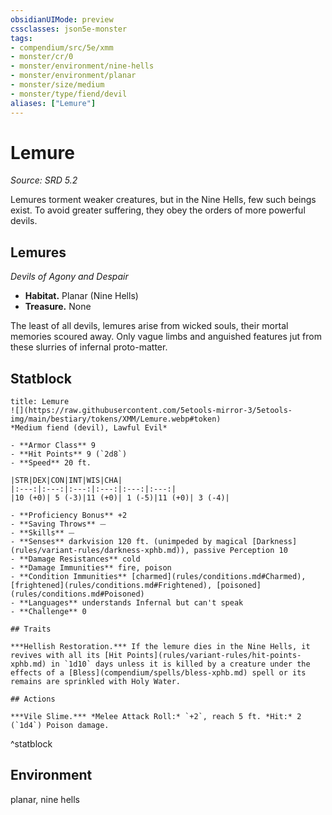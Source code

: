 ```yaml
---
obsidianUIMode: preview
cssclasses: json5e-monster
tags:
- compendium/src/5e/xmm
- monster/cr/0
- monster/environment/nine-hells
- monster/environment/planar
- monster/size/medium
- monster/type/fiend/devil
aliases: ["Lemure"]
---
```

# Lemure
*Source: SRD 5.2*  

Lemures torment weaker creatures, but in the Nine Hells, few such beings exist. To avoid greater suffering, they obey the orders of more powerful devils.

## Lemures

*Devils of Agony and Despair*

- **Habitat.** Planar (Nine Hells)  
- **Treasure.** None  

The least of all devils, lemures arise from wicked souls, their mortal memories scoured away. Only vague limbs and anguished features jut from these slurries of infernal proto-matter.

## Statblock

```ad-statblock
title: Lemure
![](https://raw.githubusercontent.com/5etools-mirror-3/5etools-img/main/bestiary/tokens/XMM/Lemure.webp#token)
*Medium fiend (devil), Lawful Evil*

- **Armor Class** 9
- **Hit Points** 9 (`2d8`)
- **Speed** 20 ft.

|STR|DEX|CON|INT|WIS|CHA|
|:---:|:---:|:---:|:---:|:---:|:---:|
|10 (+0)| 5 (-3)|11 (+0)| 1 (-5)|11 (+0)| 3 (-4)|

- **Proficiency Bonus** +2
- **Saving Throws** ⏤
- **Skills** ⏤
- **Senses** darkvision 120 ft. (unimpeded by magical [Darkness](rules/variant-rules/darkness-xphb.md)), passive Perception 10
- **Damage Resistances** cold
- **Damage Immunities** fire, poison
- **Condition Immunities** [charmed](rules/conditions.md#Charmed), [frightened](rules/conditions.md#Frightened), [poisoned](rules/conditions.md#Poisoned)
- **Languages** understands Infernal but can't speak
- **Challenge** 0

## Traits

***Hellish Restoration.*** If the lemure dies in the Nine Hells, it revives with all its [Hit Points](rules/variant-rules/hit-points-xphb.md) in `1d10` days unless it is killed by a creature under the effects of a [Bless](compendium/spells/bless-xphb.md) spell or its remains are sprinkled with Holy Water.

## Actions

***Vile Slime.*** *Melee Attack Roll:* `+2`, reach 5 ft. *Hit:* 2 (`1d4`) Poison damage.
```
^statblock

## Environment

planar, nine hells